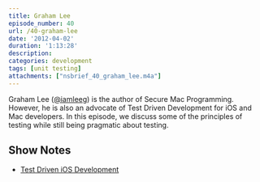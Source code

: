 ```yaml
---
title: Graham Lee
episode_number: 40
url: /40-graham-lee
date: '2012-04-02'
duration: '1:13:28'
description:
categories: development
tags: [unit testing]
attachments: ["nsbrief_40_graham_lee.m4a"]
---
```


Graham Lee ([@iamleeg](http://twitter.com/iamleeg)) is the author of Secure Mac Programming. However, he is also an advocate of Test Driven Development for iOS and Mac developers. In this episode, we discuss some of the principles of testing while still being pragmatic about testing.

## Show Notes
- [Test Driven iOS Development](http://www.amazon.co.uk/gp/product/0321774183/ref=as_li_ss_tl?ie=UTF8&tag=thaeofer-21&linkCode=as2&camp=1634&creative=19450&creativeASIN=0321774183)

